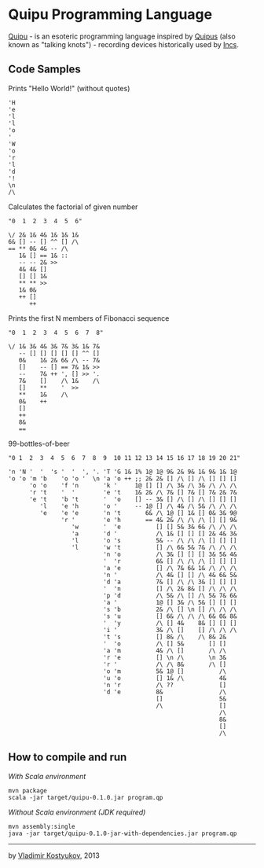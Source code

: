 Quipu Programming Language
==========================

[Quipu](http://esolangs.org/wiki/Quipu) - is an esoteric programming language inspired by [Quipus](http://en.wikipedia.org/wiki/Quipu)
(also known as "talking knots") - recording devices historically used by [Incs](http://en.wikipedia.org/wiki/Inca_Empire). 

Code Samples
------------

Prints "Hello World!" (without quotes)

    'H
    'e
    'l
    'l
    'o
    ' 
    'W
    'o
    'r
    'l
    'd
    '!
    \n
    /\

Calculates the factorial of given number 

    "0  1  2  3  4  5  6"

    \/ 2& 1& 4& 1& 1& 1&
    6& [] -- [] ^^ [] /\
    == ** 0& 4& -- /\    
       1& [] == 1& :: 
       -- -- 2& >>        
       4& 4& []           
       [] [] 1&           
       ** ** >>          
       1& 0&
       ++ []
          ++

Prints the first N members of Fibonacci sequence

    "0  1  2  3  4  5  6  7  8"

    \/ 1& 3& 4& 3& 7& 3& 1& 7&
       -- [] [] [] [] [] ^^ []
       0&    1& 2& 6& /\ -- 7&
       []    -- [] == 7& 1& >>
       --    7& ++ ', [] >> '.
       7&    []    /\ 1&    /\
       []    **    '  >>
       **    1&    /\
       0&    ++
       []
       ++
       8&
       ==

99-bottles-of-beer

    "0 1  2  3  4  5  6  7  8  9  10 11 12 13 14 15 16 17 18 19 20 21"

    'n 'N '  '  's '  '  ', '. 'T 'G 1& 1% 1@ 1@ 9& 2& 9& 1& 9& 1& 1@
    'o 'o 'm 'b    'o 'o '  \n 'a 'o ++ ;; 2& 2& [] /\ [] /\ [] [] []
          'o 'o    'f 'n       'k '     1@ [] [] /\ 3& /\ 3& /\ /\ /\
          'r 't    '  '        'e 't    1& 2& /\ 7& [] 7& [] 7& 2& 7&
          'e 't    'b 't       '  'o    [] -- 3& [] /\ [] /\ [] [] []
             'l    'e 'h       'o '     -- 1@ [] /\ 4& /\ 5& /\ /\ /\
             'e    'e 'e       'n 't       6& /\ 1@ [] 1& [] 0& 3& 9@
                   'r '        'e 'h       == 4& 2& /\ /\ /\ [] [] 9&
                      'w       '  'e          [] [] 5& 3& 6& /\ /\ /\
                      'a       'd '           /\ 1& [] [] [] 2& 4& 3&
                      'l       'o 's          5& -- /\ /\ /\ [] [] []
                      'l       'w 't          [] /\ 6& 5& 7& /\ /\ /\
                               'n 'o          /\ 3& [] [] [] 3& 5& 4&
                               '  'r          6& [] /\ /\ /\ [] [] []
                               'a 'e          [] /\ 7& 6& 1& /\ /\ /\
                               'n '           /\ 4& [] [] /\ 4& 6& 5&
                               'd 'a          7& [] /\ /\ 3& [] [] []
                               '  'n          [] /\ 2& 8& [] /\ /\ /\
                               'p 'd          /\ 5& /\ [] /\ 5& 7& 6&
                               'a '           1@ [] 3& /\ 5& [] [] []
                               's 'b          2& /\ [] \n [] /\ /\ /\
                               's 'u          [] 6& /\ /\ /\ 6& 0& 8&
                               '  'y          /\ [] 4&    8& [] [] []
                               'i '           3& /\ []    [] /\ /\ /\
                               't 's          [] 8& /\    /\ 8& 2&
                               '  'o          /\ [] 5&       [] []
                               'a 'm          4& /\ []       /\ /\
                               'r 'e          [] \n /\       \n 3&
                               'r '           /\ /\ 8&       /\ []
                               'o 'm          5& 1@ []          /\
                               'u 'o          [] 1& /\          4&
                               'n 'r          /\ ??             []
                               'd 'e          8&                /\
                                              []                5&
                                              /\                []
                                                                /\
                                                                8&
                                                                []
                                                                /\


How to compile and run
----------------------

*With Scala environment*

    mvn package
    scala -jar target/quipu-0.1.0.jar program.qp

*Without Scala environment (JDK required)*

    mvn assembly:single
    java -jar target/quipu-0.1.0-jar-with-dependencies.jar program.qp

----
by [Vladimir Kostyukov](http://vkostyukov.ru), 2013
